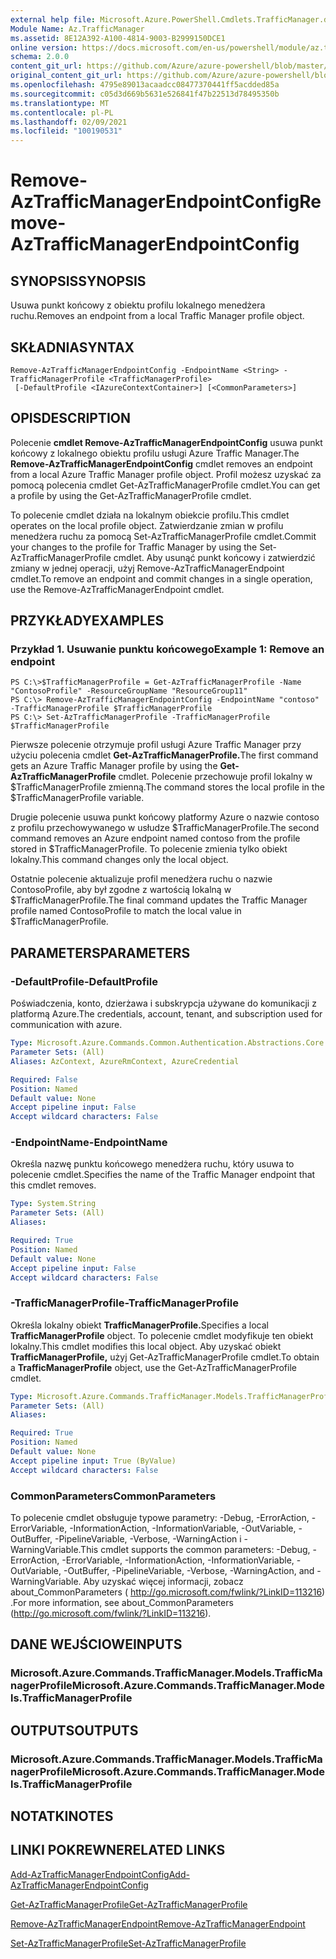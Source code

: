 ```yaml
---
external help file: Microsoft.Azure.PowerShell.Cmdlets.TrafficManager.dll-Help.xml
Module Name: Az.TrafficManager
ms.assetid: 8E12A392-A100-4814-9003-B2999150DCE1
online version: https://docs.microsoft.com/en-us/powershell/module/az.trafficmanager/remove-aztrafficmanagerendpointconfig
schema: 2.0.0
content_git_url: https://github.com/Azure/azure-powershell/blob/master/src/TrafficManager/TrafficManager/help/Remove-AzTrafficManagerEndpointConfig.md
original_content_git_url: https://github.com/Azure/azure-powershell/blob/master/src/TrafficManager/TrafficManager/help/Remove-AzTrafficManagerEndpointConfig.md
ms.openlocfilehash: 4795e89013acaadcc08477370441ff5acdded85a
ms.sourcegitcommit: c05d3d669b5631e526841f47b22513d78495350b
ms.translationtype: MT
ms.contentlocale: pl-PL
ms.lasthandoff: 02/09/2021
ms.locfileid: "100190531"
---
```

# <span data-ttu-id="51382-101">Remove-AzTrafficManagerEndpointConfig</span><span class="sxs-lookup"><span data-stu-id="51382-101">Remove-AzTrafficManagerEndpointConfig</span></span>

## <span data-ttu-id="51382-102">SYNOPSIS</span><span class="sxs-lookup"><span data-stu-id="51382-102">SYNOPSIS</span></span>
<span data-ttu-id="51382-103">Usuwa punkt końcowy z obiektu profilu lokalnego menedżera ruchu.</span><span class="sxs-lookup"><span data-stu-id="51382-103">Removes an endpoint from a local Traffic Manager profile object.</span></span>

## <span data-ttu-id="51382-104">SKŁADNIA</span><span class="sxs-lookup"><span data-stu-id="51382-104">SYNTAX</span></span>

```
Remove-AzTrafficManagerEndpointConfig -EndpointName <String> -TrafficManagerProfile <TrafficManagerProfile>
 [-DefaultProfile <IAzureContextContainer>] [<CommonParameters>]
```

## <span data-ttu-id="51382-105">OPIS</span><span class="sxs-lookup"><span data-stu-id="51382-105">DESCRIPTION</span></span>
<span data-ttu-id="51382-106">Polecenie **cmdlet Remove-AzTrafficManagerEndpointConfig** usuwa punkt końcowy z lokalnego obiektu profilu usługi Azure Traffic Manager.</span><span class="sxs-lookup"><span data-stu-id="51382-106">The **Remove-AzTrafficManagerEndpointConfig** cmdlet removes an endpoint from a local Azure Traffic Manager profile object.</span></span>
<span data-ttu-id="51382-107">Profil możesz uzyskać za pomocą polecenia cmdlet Get-AzTrafficManagerProfile cmdlet.</span><span class="sxs-lookup"><span data-stu-id="51382-107">You can get a profile by using the Get-AzTrafficManagerProfile cmdlet.</span></span>

<span data-ttu-id="51382-108">To polecenie cmdlet działa na lokalnym obiekcie profilu.</span><span class="sxs-lookup"><span data-stu-id="51382-108">This cmdlet operates on the local profile object.</span></span>
<span data-ttu-id="51382-109">Zatwierdzanie zmian w profilu menedżera ruchu za pomocą Set-AzTrafficManagerProfile cmdlet.</span><span class="sxs-lookup"><span data-stu-id="51382-109">Commit your changes to the profile for Traffic Manager by using the Set-AzTrafficManagerProfile cmdlet.</span></span>
<span data-ttu-id="51382-110">Aby usunąć punkt końcowy i zatwierdzić zmiany w jednej operacji, użyj Remove-AzTrafficManagerEndpoint cmdlet.</span><span class="sxs-lookup"><span data-stu-id="51382-110">To remove an endpoint and commit changes in a single operation, use the Remove-AzTrafficManagerEndpoint cmdlet.</span></span>

## <span data-ttu-id="51382-111">PRZYKŁADY</span><span class="sxs-lookup"><span data-stu-id="51382-111">EXAMPLES</span></span>

### <span data-ttu-id="51382-112">Przykład 1. Usuwanie punktu końcowego</span><span class="sxs-lookup"><span data-stu-id="51382-112">Example 1: Remove an endpoint</span></span>
```
PS C:\>$TrafficManagerProfile = Get-AzTrafficManagerProfile -Name "ContosoProfile" -ResourceGroupName "ResourceGroup11"
PS C:\> Remove-AzTrafficManagerEndpointConfig -EndpointName "contoso" -TrafficManagerProfile $TrafficManagerProfile 
PS C:\> Set-AzTrafficManagerProfile -TrafficManagerProfile $TrafficManagerProfile
```

<span data-ttu-id="51382-113">Pierwsze polecenie otrzymuje profil usługi Azure Traffic Manager przy użyciu polecenia cmdlet **Get-AzTrafficManagerProfile.**</span><span class="sxs-lookup"><span data-stu-id="51382-113">The first command gets an Azure Traffic Manager profile by using the **Get-AzTrafficManagerProfile** cmdlet.</span></span>
<span data-ttu-id="51382-114">Polecenie przechowuje profil lokalny w $TrafficManagerProfile zmienną.</span><span class="sxs-lookup"><span data-stu-id="51382-114">The command stores the local profile in the $TrafficManagerProfile variable.</span></span>

<span data-ttu-id="51382-115">Drugie polecenie usuwa punkt końcowy platformy Azure o nazwie contoso z profilu przechowywanego w usłudze $TrafficManagerProfile.</span><span class="sxs-lookup"><span data-stu-id="51382-115">The second command removes an Azure endpoint named contoso from the profile stored in $TrafficManagerProfile.</span></span>
<span data-ttu-id="51382-116">To polecenie zmienia tylko obiekt lokalny.</span><span class="sxs-lookup"><span data-stu-id="51382-116">This command changes only the local object.</span></span>

<span data-ttu-id="51382-117">Ostatnie polecenie aktualizuje profil menedżera ruchu o nazwie ContosoProfile, aby był zgodne z wartością lokalną w $TrafficManagerProfile.</span><span class="sxs-lookup"><span data-stu-id="51382-117">The final command updates the Traffic Manager profile named ContosoProfile to match the local value in $TrafficManagerProfile.</span></span>

## <span data-ttu-id="51382-118">PARAMETERS</span><span class="sxs-lookup"><span data-stu-id="51382-118">PARAMETERS</span></span>

### <span data-ttu-id="51382-119">-DefaultProfile</span><span class="sxs-lookup"><span data-stu-id="51382-119">-DefaultProfile</span></span>
<span data-ttu-id="51382-120">Poświadczenia, konto, dzierżawa i subskrypcja używane do komunikacji z platformą Azure.</span><span class="sxs-lookup"><span data-stu-id="51382-120">The credentials, account, tenant, and subscription used for communication with azure.</span></span>

```yaml
Type: Microsoft.Azure.Commands.Common.Authentication.Abstractions.Core.IAzureContextContainer
Parameter Sets: (All)
Aliases: AzContext, AzureRmContext, AzureCredential

Required: False
Position: Named
Default value: None
Accept pipeline input: False
Accept wildcard characters: False
```

### <span data-ttu-id="51382-121">-EndpointName</span><span class="sxs-lookup"><span data-stu-id="51382-121">-EndpointName</span></span>
<span data-ttu-id="51382-122">Określa nazwę punktu końcowego menedżera ruchu, który usuwa to polecenie cmdlet.</span><span class="sxs-lookup"><span data-stu-id="51382-122">Specifies the name of the Traffic Manager endpoint that this cmdlet removes.</span></span>

```yaml
Type: System.String
Parameter Sets: (All)
Aliases:

Required: True
Position: Named
Default value: None
Accept pipeline input: False
Accept wildcard characters: False
```

### <span data-ttu-id="51382-123">-TrafficManagerProfile</span><span class="sxs-lookup"><span data-stu-id="51382-123">-TrafficManagerProfile</span></span>
<span data-ttu-id="51382-124">Określa lokalny obiekt **TrafficManagerProfile.**</span><span class="sxs-lookup"><span data-stu-id="51382-124">Specifies a local **TrafficManagerProfile** object.</span></span>
<span data-ttu-id="51382-125">To polecenie cmdlet modyfikuje ten obiekt lokalny.</span><span class="sxs-lookup"><span data-stu-id="51382-125">This cmdlet modifies this local object.</span></span>
<span data-ttu-id="51382-126">Aby uzyskać obiekt **TrafficManagerProfile,** użyj Get-AzTrafficManagerProfile cmdlet.</span><span class="sxs-lookup"><span data-stu-id="51382-126">To obtain a **TrafficManagerProfile** object, use the Get-AzTrafficManagerProfile cmdlet.</span></span>

```yaml
Type: Microsoft.Azure.Commands.TrafficManager.Models.TrafficManagerProfile
Parameter Sets: (All)
Aliases:

Required: True
Position: Named
Default value: None
Accept pipeline input: True (ByValue)
Accept wildcard characters: False
```

### <span data-ttu-id="51382-127">CommonParameters</span><span class="sxs-lookup"><span data-stu-id="51382-127">CommonParameters</span></span>
<span data-ttu-id="51382-128">To polecenie cmdlet obsługuje typowe parametry: -Debug, -ErrorAction, -ErrorVariable, -InformationAction, -InformationVariable, -OutVariable, -OutBuffer, -PipelineVariable, -Verbose, -WarningAction i -WarningVariable.</span><span class="sxs-lookup"><span data-stu-id="51382-128">This cmdlet supports the common parameters: -Debug, -ErrorAction, -ErrorVariable, -InformationAction, -InformationVariable, -OutVariable, -OutBuffer, -PipelineVariable, -Verbose, -WarningAction, and -WarningVariable.</span></span> <span data-ttu-id="51382-129">Aby uzyskać więcej informacji, zobacz about_CommonParameters ( http://go.microsoft.com/fwlink/?LinkID=113216) .</span><span class="sxs-lookup"><span data-stu-id="51382-129">For more information, see about_CommonParameters (http://go.microsoft.com/fwlink/?LinkID=113216).</span></span>

## <span data-ttu-id="51382-130">DANE WEJŚCIOWE</span><span class="sxs-lookup"><span data-stu-id="51382-130">INPUTS</span></span>

### <span data-ttu-id="51382-131">Microsoft.Azure.Commands.TrafficManager.Models.TrafficManagerProfile</span><span class="sxs-lookup"><span data-stu-id="51382-131">Microsoft.Azure.Commands.TrafficManager.Models.TrafficManagerProfile</span></span>

## <span data-ttu-id="51382-132">OUTPUTS</span><span class="sxs-lookup"><span data-stu-id="51382-132">OUTPUTS</span></span>

### <span data-ttu-id="51382-133">Microsoft.Azure.Commands.TrafficManager.Models.TrafficManagerProfile</span><span class="sxs-lookup"><span data-stu-id="51382-133">Microsoft.Azure.Commands.TrafficManager.Models.TrafficManagerProfile</span></span>

## <span data-ttu-id="51382-134">NOTATKI</span><span class="sxs-lookup"><span data-stu-id="51382-134">NOTES</span></span>

## <span data-ttu-id="51382-135">LINKI POKREWNE</span><span class="sxs-lookup"><span data-stu-id="51382-135">RELATED LINKS</span></span>

[<span data-ttu-id="51382-136">Add-AzTrafficManagerEndpointConfig</span><span class="sxs-lookup"><span data-stu-id="51382-136">Add-AzTrafficManagerEndpointConfig</span></span>](./Add-AzTrafficManagerEndpointConfig.md)

[<span data-ttu-id="51382-137">Get-AzTrafficManagerProfile</span><span class="sxs-lookup"><span data-stu-id="51382-137">Get-AzTrafficManagerProfile</span></span>](./Get-AzTrafficManagerProfile.md)

[<span data-ttu-id="51382-138">Remove-AzTrafficManagerEndpoint</span><span class="sxs-lookup"><span data-stu-id="51382-138">Remove-AzTrafficManagerEndpoint</span></span>](./Remove-AzTrafficManagerEndpoint.md)

[<span data-ttu-id="51382-139">Set-AzTrafficManagerProfile</span><span class="sxs-lookup"><span data-stu-id="51382-139">Set-AzTrafficManagerProfile</span></span>](./Set-AzTrafficManagerProfile.md)


